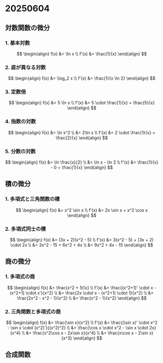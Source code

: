 # 20250604

## 対数関数の微分

### 1. 基本対数

$$
\begin{align}
f(x) &= \ln x \\
f'(x) &= \frac{1}{x}
\end{align}
$$

### 2. 底が異なる対数

$$
\begin{align}
f(x) &= \log_2 x \\
f'(x) &= \frac{1}{x \ln 2}
\end{align}
$$

### 3. 定数倍

$$
\begin{align}
f(x) &= 5 \ln x \\
f'(x) &= 5 \cdot \frac{1}{x} = \frac{5}{x}
\end{align}
$$

### 4. 指数の対数

$$
\begin{align}
f(x) &= \ln x^2 \\
&= 2\ln x \\
f'(x) &= 2 \cdot \frac{1}{x} = \frac{2}{x}
\end{align}
$$

### 5. 分数の対数

$$
\begin{align}
f(x) &= \ln \frac{x}{2} \\
&= \ln x - \ln 2 \\
f'(x) &= \frac{1}{x} - 0 = \frac{1}{x}
\end{align}
$$

## 積の微分

### 1. 多項式と三角関数の積

$$
\begin{align}
f(x) &= x^2 \sin x \\
f'(x) &= 2x \sin x + x^2 \cos x
\end{align}
$$

### 2. 多項式同士の積

$$
\begin{align}
f(x) &= (3x + 2)(x^2 - 5) \\
f'(x) &= 3(x^2 - 5) + (3x + 2) \cdot 2x \\
&= 3x^2 - 15 + 6x^2 + 4x \\
&= 9x^2 + 4x - 15
\end{align}
$$

## 商の微分

### 1. 多項式の商

$$
\begin{align}
f(x) &= \frac{x^2 + 1}{x} \\
f'(x) &= \frac{(x^2+1)' \cdot x - (x^2+1) \cdot x'}{x^2} \\
&= \frac{2x \cdot x - (x^2+1) \cdot 1}{x^2} \\
&= \frac{2x^2 - x^2 - 1}{x^2} \\
&= \frac{x^2 - 1}{x^2}
\end{align}
$$

### 2. 三角関数と多項式の商

$$
\begin{align}
f(x) &= \frac{\sin x}{x^2} \\
f'(x) &= \frac{(\sin x)' \cdot x^2 - \sin x \cdot (x^2)'}{(x^2)^2} \\
&= \frac{\cos x \cdot x^2 - \sin x \cdot 2x}{x^4} \\
&= \frac{x^2\cos x - 2x\sin x}{x^4} \\
&= \frac{x\cos x - 2\sin x}{x^3}
\end{align}
$$

## 合成関数